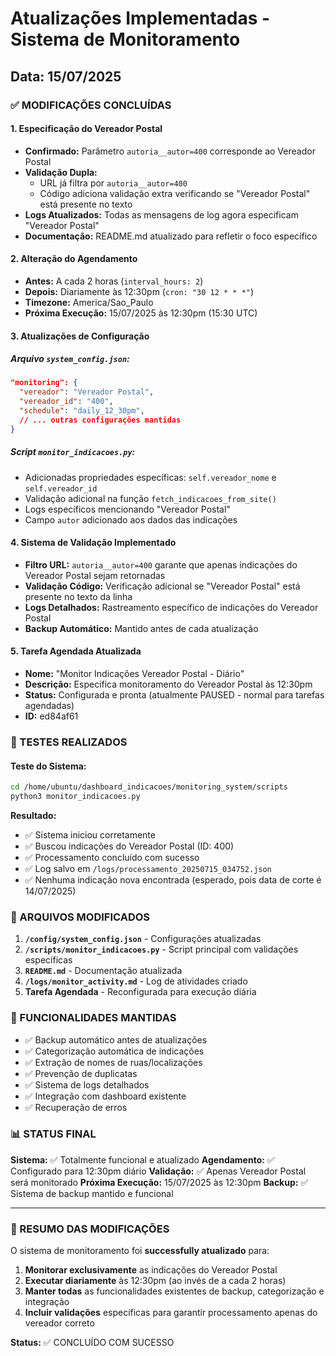 # Atualizações Implementadas - Sistema de Monitoramento
## Data: 15/07/2025

### ✅ MODIFICAÇÕES CONCLUÍDAS

#### 1. **Especificação do Vereador Postal**
- **Confirmado:** Parâmetro `autoria__autor=400` corresponde ao Vereador Postal
- **Validação Dupla:** 
  - URL já filtra por `autoria__autor=400`
  - Código adiciona validação extra verificando se "Vereador Postal" está presente no texto
- **Logs Atualizados:** Todas as mensagens de log agora especificam "Vereador Postal"
- **Documentação:** README.md atualizado para refletir o foco específico

#### 2. **Alteração do Agendamento**
- **Antes:** A cada 2 horas (`interval_hours: 2`)
- **Depois:** Diariamente às 12:30pm (`cron: "30 12 * * *"`)
- **Timezone:** America/Sao_Paulo
- **Próxima Execução:** 15/07/2025 às 12:30pm (15:30 UTC)

#### 3. **Atualizações de Configuração**

##### Arquivo `system_config.json`:
```json
"monitoring": {
  "vereador": "Vereador Postal",
  "vereador_id": "400",
  "schedule": "daily_12_30pm",
  // ... outras configurações mantidas
}
```

##### Script `monitor_indicacoes.py`:
- Adicionadas propriedades específicas: `self.vereador_nome` e `self.vereador_id`
- Validação adicional na função `fetch_indicacoes_from_site()`
- Logs específicos mencionando "Vereador Postal"
- Campo `autor` adicionado aos dados das indicações

#### 4. **Sistema de Validação Implementado**
- **Filtro URL:** `autoria__autor=400` garante que apenas indicações do Vereador Postal sejam retornadas
- **Validação Código:** Verificação adicional se "Vereador Postal" está presente no texto da linha
- **Logs Detalhados:** Rastreamento específico de indicações do Vereador Postal
- **Backup Automático:** Mantido antes de cada atualização

#### 5. **Tarefa Agendada Atualizada**
- **Nome:** "Monitor Indicações Vereador Postal - Diário"
- **Descrição:** Especifica monitoramento do Vereador Postal às 12:30pm
- **Status:** Configurada e pronta (atualmente PAUSED - normal para tarefas agendadas)
- **ID:** ed84af61

### 🧪 TESTES REALIZADOS

#### Teste do Sistema:
```bash
cd /home/ubuntu/dashboard_indicacoes/monitoring_system/scripts
python3 monitor_indicacoes.py
```

**Resultado:**
- ✅ Sistema iniciou corretamente
- ✅ Buscou indicações do Vereador Postal (ID: 400)
- ✅ Processamento concluído com sucesso
- ✅ Log salvo em `/logs/processamento_20250715_034752.json`
- ✅ Nenhuma indicação nova encontrada (esperado, pois data de corte é 14/07/2025)

### 📁 ARQUIVOS MODIFICADOS

1. **`/config/system_config.json`** - Configurações atualizadas
2. **`/scripts/monitor_indicacoes.py`** - Script principal com validações específicas
3. **`README.md`** - Documentação atualizada
4. **`/logs/monitor_activity.md`** - Log de atividades criado
5. **Tarefa Agendada** - Reconfigurada para execução diária

### 🔄 FUNCIONALIDADES MANTIDAS

- ✅ Backup automático antes de atualizações
- ✅ Categorização automática de indicações
- ✅ Extração de nomes de ruas/localizações
- ✅ Prevenção de duplicatas
- ✅ Sistema de logs detalhados
- ✅ Integração com dashboard existente
- ✅ Recuperação de erros

### 📊 STATUS FINAL

**Sistema:** ✅ Totalmente funcional e atualizado
**Agendamento:** ✅ Configurado para 12:30pm diário
**Validação:** ✅ Apenas Vereador Postal será monitorado
**Próxima Execução:** 15/07/2025 às 12:30pm
**Backup:** ✅ Sistema de backup mantido e funcional

---

### 🎯 RESUMO DAS MODIFICAÇÕES

O sistema de monitoramento foi **successfully atualizado** para:

1. **Monitorar exclusivamente** as indicações do Vereador Postal
2. **Executar diariamente** às 12:30pm (ao invés de a cada 2 horas)
3. **Manter todas** as funcionalidades existentes de backup, categorização e integração
4. **Incluir validações** específicas para garantir processamento apenas do vereador correto

**Status:** ✅ CONCLUÍDO COM SUCESSO
